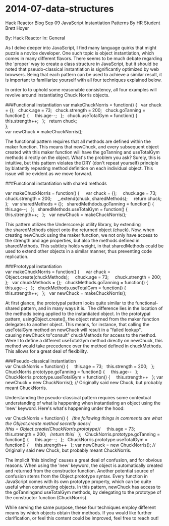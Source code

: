 2014-07-data-structures
=======================
Hack Reactor Blog
Sep
09
JavaScript Instantiation Patterns By HR Student Brett Hoyer

By: Hack Reactor In: General

As I delve deeper into JavaScript, I find many language quirks that might puzzle a novice developer. One such topic is object instantiation, which comes in many different flavors. There seems to be much debate regarding the 'proper' way to create a class structure in JavaScript, but it should be noted that pseudo-classical instantiation is significantly optimized by web browsers. Being that each pattern can be used to achieve a similar result, it is important to familiarize yourself with all four techniques explained below.  

In order to to uphold some reasonable consistency, all four examples will revolve around instantiating Chuck Norris objects.  

###Functional instantiation
var makeChuckNorris = function() {   
  var chuck = {};   
  chuck.age = 73;   
  chuck.strength = 200;   
  chuck.goTanning = function() {     
    this.age--;   
  };   
  chuck.useTotalGym = function() {     
    this.strength++;   
  };   
  return chuck;  
};  
var newChuck = makeChuckNorris();  

The functional pattern requires that all methods are defined within the maker function. This means that newChuck, and every subsequent object created with this maker function will have the goTanning and useTotalGym methods directly on the object. What's the problem you ask? Surely, this is intuitive, but this pattern violates the DRY (don't repeat yourself) principle by blatantly repeating method definition on each individual object. This issue will be evident as we move forward.  

###Functional instantiation with shared methods

var makeChuckNorris = function() {     
  var chuck = {};     
  chuck.age = 73;     
  chuck.strength = 200;     
  _.extend(chuck, sharedMethods);     
  return chuck;   
};   
var sharedMethods = {};   
sharedMethdods.goTanning = function() {     
  this.age--;   
};   
sharedMethods.useTotalGym = function() {     
  this.strength++;   
};   
var newChuck = makeChuckNorris();  

This pattern utilizes the Underscore.js utility library, by extending the sharedMethods object onto the returned object (chuck). Now, when creating newChuck using the maker function, we not only have access to the strength and age properties, but also the methods defined in sharedMethods. This subtlety holds weight, in that sharedMethods could be used to extend other objects in a similar manner, thus preventing code replication.  

###Prototypal instantiation  
var makeChuckNorris = function() {     
  var chuck = Object.create(chuckMethods);     
  chuck.age = 73;     
  chuck.strength = 200;   
};   
var chuckMethods = {};   
chuckMethods.goTanning = function() {     
  this.age--;   
};   
chuckMethods.useTotalGym = function() {     
  this.strength++;   
};   
var newChuck = makeChuckNorris();  

At first glance, the prototypal pattern looks quite similar to the functional-shared pattern, and in many ways it is.  The difference lies in the location of the methods being applied to the instantiated object. In the prototypal pattern, usingObject.create(), the object returned from the maker function delegates to another object. This means, for instance, that calling the useTotalGym method on newChuck will result in a "failed lookup", causing newChuck to"consult" chuckMethods for access to the method. Were I to define a different useTotalGym method directly on newChuck, this method would take precedence over the method defined in chuckMethods. This allows for a great deal of flexibility.  

###Pseudo-classical instantiation  
var ChuckNorris = function() {     
  this.age = 73;   
  this.strength = 200;   
};   
ChuckNorris.prototype.goTanning = function() {     
  this.age--   
};   
ChuckNorris.prototype.useTotalGym = function() {     
  this.strength++   
};
var newChuck = new ChuckNorris(); // Originally said new Chuck, but probably meant ChuckNorris. 

Understanding the pseudo-classical pattern requires some contextual understanding of what is happening when instantiating an object using the 'new' keyword. Here's what's happening under the hood:  

var ChuckNorris = function() {   
  /*the following things in comments are what the Object.create method secretly does:*/  
  /*this = Object.create(ChuckNorris.prototype)*/     
  this.age = 73;     
  this.strength = 200;   
  /*return this*/   
};   
ChuckNorris.prototype.goTanning = function() {     
  this.age--;   
};   
ChuckNorris.prototype.useTotalGym = function() {     
  this.strength++   
};
var newChuck = new ChuckNorris();  // Originally said new Chuck, but probably meant ChuckNorris.  

The implicit 'this binding' causes a great deal of confusion, and for obvious reasons. When using the 'new' keyword, the object is automatically created and returned from the constructor function. Another potential source of confusion stems from the Object.prototype syntax. Every function in JavaScript comes with its own prototype property, which can be quite useful when constructing objects. In this pattern, newChuck has access to the goTanningand useTotalGym methods, by delegating to the prototype of the constructor function (ChuckNorris).  

While serving the same purpose, these four techniques employ different means by which objects obtain their methods. If you would like further clarification, or feel this content could be improved, feel free to reach out!  
